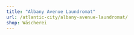 ```yaml
---
title: "Albany Avenue Laundromat"
url: /atlantic-city/albany-avenue-laundromat/
shop: Wäscherei
---
```

